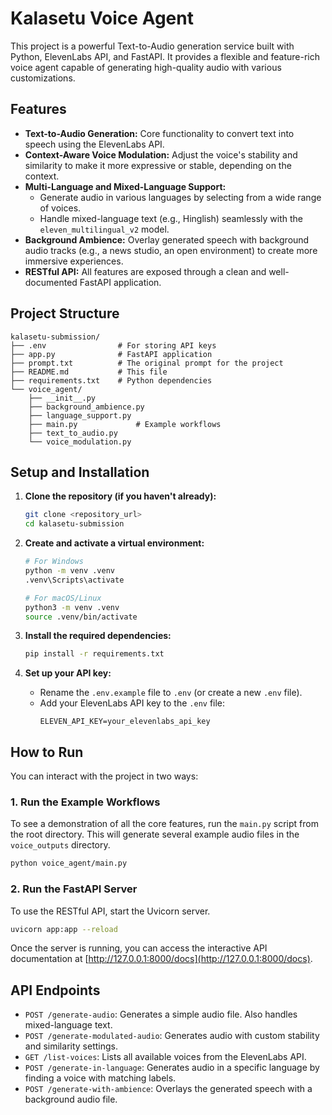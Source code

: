 # Kalasetu Voice Agent

This project is a powerful Text-to-Audio generation service built with Python, ElevenLabs API, and FastAPI. It provides a flexible and feature-rich voice agent capable of generating high-quality audio with various customizations.

## Features

- **Text-to-Audio Generation:** Core functionality to convert text into speech using the ElevenLabs API.
- **Context-Aware Voice Modulation:** Adjust the voice's stability and similarity to make it more expressive or stable, depending on the context.
- **Multi-Language and Mixed-Language Support:** 
    - Generate audio in various languages by selecting from a wide range of voices.
    - Handle mixed-language text (e.g., Hinglish) seamlessly with the `eleven_multilingual_v2` model.
- **Background Ambience:** Overlay generated speech with background audio tracks (e.g., a news studio, an open environment) to create more immersive experiences.
- **RESTful API:** All features are exposed through a clean and well-documented FastAPI application.

## Project Structure

```
kalasetu-submission/
├── .env                # For storing API keys
├── app.py              # FastAPI application
├── prompt.txt          # The original prompt for the project
├── README.md           # This file
├── requirements.txt    # Python dependencies
└── voice_agent/
    ├── __init__.py
    ├── background_ambience.py
    ├── language_support.py
    ├── main.py             # Example workflows
    ├── text_to_audio.py
    └── voice_modulation.py
```

## Setup and Installation

1.  **Clone the repository (if you haven't already):**
    ```bash
    git clone <repository_url>
    cd kalasetu-submission
    ```

2.  **Create and activate a virtual environment:**
    ```bash
    # For Windows
    python -m venv .venv
    .venv\Scripts\activate

    # For macOS/Linux
    python3 -m venv .venv
    source .venv/bin/activate
    ```

3.  **Install the required dependencies:**
    ```bash
    pip install -r requirements.txt
    ```

4.  **Set up your API key:**
    - Rename the `.env.example` file to `.env` (or create a new `.env` file).
    - Add your ElevenLabs API key to the `.env` file:
      ```
      ELEVEN_API_KEY=your_elevenlabs_api_key
      ```

## How to Run

You can interact with the project in two ways:

### 1. Run the Example Workflows

To see a demonstration of all the core features, run the `main.py` script from the root directory. This will generate several example audio files in the `voice_outputs` directory.

```bash
python voice_agent/main.py
```

### 2. Run the FastAPI Server

To use the RESTful API, start the Uvicorn server.

```bash
uvicorn app:app --reload
```

Once the server is running, you can access the interactive API documentation at [http://127.0.0.1:8000/docs](http://127.0.0.1:8000/docs).

## API Endpoints

- `POST /generate-audio`: Generates a simple audio file. Also handles mixed-language text.
- `POST /generate-modulated-audio`: Generates audio with custom stability and similarity settings.
- `GET /list-voices`: Lists all available voices from the ElevenLabs API.
- `POST /generate-in-language`: Generates audio in a specific language by finding a voice with matching labels.
- `POST /generate-with-ambience`: Overlays the generated speech with a background audio file.

